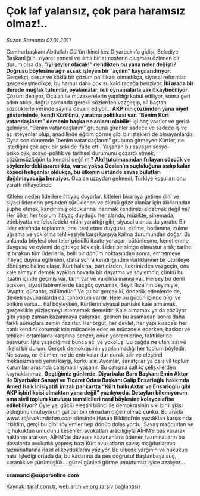 # Çok laf yalansız, çok para haramsız olmaz!..

*Suzan Samancı 07.01.2011*

<div class="yazi"><p>Cumhurbaşkanı Abdullah Gül’ün ikinci kez Diyarbakır’a gidişi, Belediye Başkanlığı’nı ziyaret etmesi ve ılımlı bir atmosferin oluşması özlenen bir durum olsa da, <b>“iyi şeyler olacak!” dendikten bu yana neler değişti? Doğrusu böylesine ağır aksak işleyen bir “açılım” kaygılandırıyor.</b> Gerçekçi, cesur ve köklü bir çözüm politikası olmadıkça, siyasal reformlar gerçekleşmedikçe, bu hamur daha çok su kaldıracağa benziyor. <b>İki arada bir derede muğlak tutumlar, oyalamalar, ikili oynamalarla vakit kaybediliyor.</b> Çözüm deniyor, Öcalan ile müzakerelerin yapıldığı kabul ediliyor, sonra geri adım atılıp, doğru zamanda gerekli sözlerden vazgeçip, sil baştan sözcüklerle yerinde sayma devam ediyor... <b>AKP’nin çözümden yana niyet gösterisinde, kendi Kürt’ünü, yaratma politikası var. “Benim Kürt vatandaşlarım” demenin başka ne anlamı olabilir!</b> İçi boş vaatler ve gerisi gelmiyor. “Benim vatandaşlarım” grubuna girenler sadece ve sadece iş ve aş isteyenler olup, anadilinde eğitim görme gibi bir istekleri de olmayanlardır. Oysa son dönemde “benim vatandaşlarım” grubuna girmeyen Kürtler, ne istediğini çok açık bir şekilde ifade etti. Yaşanan bu savaşın sosyo-psikolojik, sosyo-politik ve tarihsel durumunu gözardı etmek, çözümsüzlüğün ta kendisi değil mi? <b>Akıl tutulmasından fırlayan sözcük ve söylemlerdeki ısrarcılıkta, varsa yoksa Öcalan’ın suçluluğuna asılıp kalan köşeci holiganlar oldukça, bu ülkenin üstünde savaş bulutları dağılmayacağa benziyor.</b> Öcalan uzaydan gelmedi, Türkiye koşulları onu yarattı nihayetinde.</p>
<p>Kitleler neden liderlere ihtiyaç duyarlar, kitleleri biraraya getiren dinî ve siyasi liderlerin peşinden sürüklenen ve ölümü göze alanlar için akıllarından şüphe etmek, kandırılmış olduklarına inanmak kendimizi aldatmak değil mi? Her ülke, her toplum ihtiyaç duyduğu her alanda, müzikte, sinemada, edebiyatta ve felsefedeki mitini yarattığı gibi, siyasal alanda da yaratır. Bir lider etrafında toplanma, ona itaat etme duygusu, ezilme, horlanma, zulme uğrama ve yok olma tehlikesiyle karşı karşıya kalma durumundan doğar. Bu anlamda böylesi otoriteler gönüllü itaate yol açar; bütünleşme, kenetlenme duygusu ve eylemi de gittikçe kökleşir. Lider bir simge olmuştur artık; tarihe iz bırakan tüm liderlerin, belli bir dönüm noktasından sonra, emretmeye ihtiyaç duyma eğilimleri, daha sonra kendiliğinden varlıklarının bir otoriteye dönüşme haline ulaşır. Kürt halkına, partinizden, liderinizden vazgeçin, onu kale almayın demek ayakları havada bir dayatma ve söylemdir; çünkü bu itaatin içinde geçmiş var, tarih var ve varolma inanışı var. Herşey bu denli açıkken, siyasi labirentlerde kaçgöç oynamak, Seyit Rıza’nın deyimiyle, “Ayıptır, günahtır, zülümdür!” Ve şu bir gerçek ki, önderlik edenlerde de, devleti savunanlarda da, tahakküm vardır. Hele bu gücün içinde bilgi ve birikim varsa... hâl böyleyken, Kürtlerin siyasal partisini kale almamak, gerçeklikle yüzleşmeyi istememek demektir. Kale almamak ya da çözüyor gibi yapıp zaman kazanmaya çalışmak, gelinen bu aşamadan sonra daha farklı sonuçlara zemin hazırlar. Her örgüt, her devlet, her yapı kısacası her canlı kendini korumak için mücadele eder ve mücadele ederken, baskıcı ve tehlikeli ortamlarda karşıtına benzer, onun yöntemlerine, taktiklerine başvurur. İşte yaşadığımız bunca acı ve yokoluş! Bu çağda ne utanılası ve ilkelsi bir durum. Gerçek demokrasinin yapılanmadığı her toplum böyledir. Ne savaş, ne ölümler, ne de entrikalar dur durak bilir ve eleştirel mekanizmanın yerini kaygı, korku alır. Aydınlar, sanatçılar ya da sivil toplum kurumları arasında çatışmalar yaşanır. Bu çatışma salt iç çelişkilerden kaynaklanmaz. <b>Geçtiğimiz günlerde, Diyarbakır Baro Başkanı Emin Aktar ile Diyarbakır Sanayi ve Ticaret Odası Başkanı Galip Ensarioğlu hakkında Amed Halk İnisiyatifi imzalı pankartta “Kürt halkı Aktar ve Ensarioğlu gibi AKP işbirlikçisi olmaktan yana değil” yazılıyordu. Detayları bilemiyorum, ama sivil toplum kuruluşu temsilcileri nasıl böylesine kolayca afişe edilebiliyor?</b> Öyle ya, güçlü eleştiri bilinci ile demokrasinin sıkı bir ilişkisi olduğunu unutuyorum galiba; biri olmadan diğeri olmaz çünkü. Bu arada <i>www. rojevakurdistan.com</i> sitesinde Hasan Bildirici’nin yazdıkları karşısında irkildim, gerçi bu gibi söylemler hep dönüp dolaşıyordu. Savaş mağdurları ve iç hukuktan umudunu kesenler, avukatları aracılığıyla AİHM’e baş vurarak haklarını ararken, AİHM’de davasını kazananlara ödenen tazminatların bu davalarda avukatlık yapmış bazı Kürt avukatların savaş mağdurlarının tazminatlarına nasıl el koyduklarını yazıyor. Bu ülkede yargının ve hukukun nasıl işlediği ortada da, bu kadarına da pes doğrusu! Baştanbaşa suç, karanlık ve çürümüşlük... güzel günleri görme umudumuz iyice azalıyor...<br/><br/><b>ssamanci@superonline.com</b></p>
</div>

Kaynak: [taraf.com.tr](http://www.taraf.com.tr/suzan-samanci/makale-cok-laf-yalansiz-cok-para-haramsiz-olmaz.htm), [web.archive.org (arşiv bağlantısı)](http://web.archive.org/web/20131107125854/http://www.taraf.com.tr/suzan-samanci/makale-cok-laf-yalansiz-cok-para-haramsiz-olmaz.htm)
